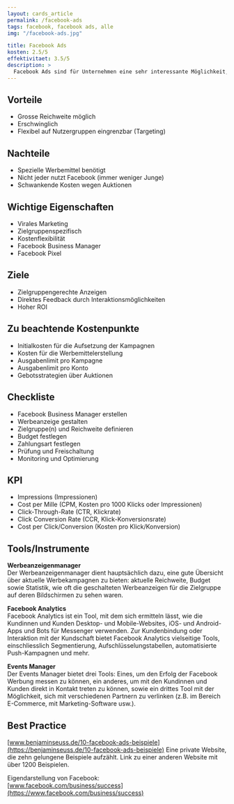```yaml
---
layout: cards_article
permalink: /facebook-ads
tags: facebook, facebook ads, alle
img: "/facebook-ads.jpg"

title: Facebook Ads
kosten: 2.5/5
effektivitaet: 3.5/5
description: >
  Facebook Ads sind für Unternehmen eine sehr interessante Möglichkeit, auf die Zielgruppe abgestimmte Werbung zu schalten und so die eigenen Produkte und Dienstleistungen bekannt zu machen. Erfolgreiches Facebook Marketing setzt den Einsatz von Facebook Ads zwingend voraus.
---
```


## Vorteile

- Grosse Reichweite möglich
- Erschwinglich
- Flexibel auf Nutzergruppen eingrenzbar (Targeting)

## Nachteile

- Spezielle Werbemittel benötigt
- Nicht jeder nutzt Facebook (immer weniger Junge)
- Schwankende Kosten wegen Auktionen

## Wichtige Eigenschaften

- Virales Marketing
- Zielgruppenspezifisch
- Kostenflexibilität
- Facebook Business Manager
- Facebook Pixel

## Ziele

- Zielgruppengerechte Anzeigen
- Direktes Feedback durch Interaktionsmöglichkeiten
- Hoher ROI

## Zu beachtende Kostenpunkte

- Initialkosten für die Aufsetzung der Kampagnen
- Kosten für die Werbemittelerstellung
- Ausgabenlimit pro Kampagne
- Ausgabenlimit pro Konto
- Gebotsstrategien über Auktionen

## Checkliste

- Facebook Business Manager erstellen
- Werbeanzeige gestalten
- Zielgruppe(n) und Reichweite definieren
- Budget festlegen
- Zahlungsart festlegen
- Prüfung und Freischaltung
- Monitoring und Optimierung

## KPI

- Impressions (Impressionen)
- Cost per Mille (CPM, Kosten pro 1000 Klicks oder Impressionen)
- Click-Through-Rate (CTR, Klickrate)
- Click Conversion Rate (CCR, Klick-Konversionsrate)
- Cost per Click/Conversion (Kosten pro Klick/Konversion)

## Tools/Instrumente

**Werbeanzeigenmanager**  
Der Werbeanzeigenmanager dient hauptsächlich dazu, eine gute Übersicht über aktuelle Werbekampagnen zu bieten: aktuelle Reichweite, Budget sowie Statistik, wie oft die geschalteten Werbeanzeigen für die Zielgruppe auf deren Bildschirmen zu sehen waren.

**Facebook Analytics**  
Facebook Analytics ist ein Tool, mit dem sich ermitteln lässt, wie die Kundinnen und Kunden Desktop- und Mobile-Websites, iOS- und Android-Apps und Bots für Messenger verwenden. Zur Kundenbindung oder Interaktion mit der Kundschaft bietet Facebook Analytics vielseitige Tools, einschliesslich Segmentierung, Aufschlüsselungstabellen, automatisierte Push-Kampagnen und mehr.

**Events Manager**  
Der Events Manager bietet drei Tools: Eines, um den Erfolg der Facebook Werbung messen zu können, ein anderes, um mit den Kundinnen und Kunden direkt in Kontakt treten zu können, sowie ein drittes Tool mit der Möglichkeit, sich mit verschiedenen Partnern zu verlinken (z.B. im Bereich E-Commerce, mit Marketing-Software usw.).

## Best Practice

[www.benjaminseuss.de/10-facebook-ads-beispiele](https://benjaminseuss.de/10-facebook-ads-beispiele) Eine private Website, die zehn gelungene Beispiele aufzählt. Link zu einer anderen Website mit über 1200 Beispielen.

Eigendarstellung von Facebook:  
[www.facebook.com/business/success](https://www.facebook.com/business/success)
